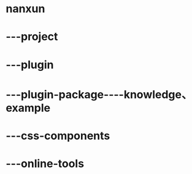 # nanxun
# ---project
# ---plugin
# ---plugin-package----knowledge、example 
# ---css-components
# ---online-tools
